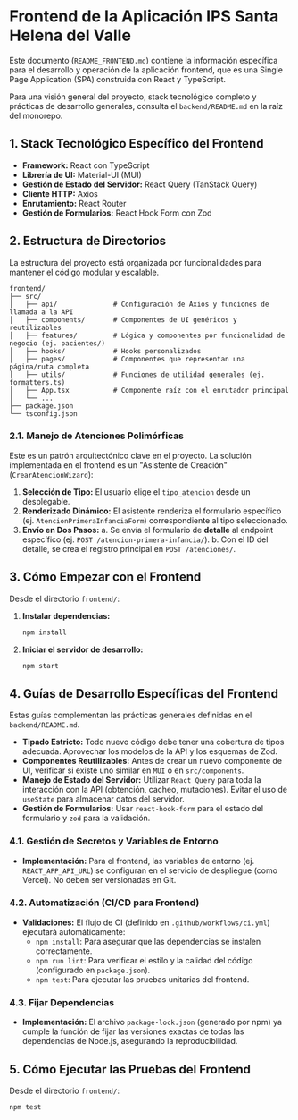 # Frontend de la Aplicación IPS Santa Helena del Valle

Este documento (`README_FRONTEND.md`) contiene la información específica para el desarrollo y operación de la aplicación frontend, que es una Single Page Application (SPA) construida con React y TypeScript.

Para una visión general del proyecto, stack tecnológico completo y prácticas de desarrollo generales, consulta el `backend/README.md` en la raíz del monorepo.

## 1. Stack Tecnológico Específico del Frontend

-   **Framework:** React con TypeScript
-   **Librería de UI:** Material-UI (MUI)
-   **Gestión de Estado del Servidor:** React Query (TanStack Query)
-   **Cliente HTTP:** Axios
-   **Enrutamiento:** React Router
-   **Gestión de Formularios:** React Hook Form con Zod

## 2. Estructura de Directorios

La estructura del proyecto está organizada por funcionalidades para mantener el código modular y escalable.

```
frontend/
├── src/
│   ├── api/              # Configuración de Axios y funciones de llamada a la API
│   ├── components/       # Componentes de UI genéricos y reutilizables
│   ├── features/         # Lógica y componentes por funcionalidad de negocio (ej. pacientes/)
│   ├── hooks/            # Hooks personalizados
│   ├── pages/            # Componentes que representan una página/ruta completa
│   ├── utils/            # Funciones de utilidad generales (ej. formatters.ts)
│   ├── App.tsx           # Componente raíz con el enrutador principal
│   └── ...
├── package.json
└── tsconfig.json
```

### 2.1. Manejo de Atenciones Polimórficas

Este es un patrón arquitectónico clave en el proyecto. La solución implementada en el frontend es un "Asistente de Creación" (`CrearAtencionWizard`):

1.  **Selección de Tipo:** El usuario elige el `tipo_atencion` desde un desplegable.
2.  **Renderizado Dinámico:** El asistente renderiza el formulario específico (ej. `AtencionPrimeraInfanciaForm`) correspondiente al tipo seleccionado.
3.  **Envío en Dos Pasos:**
    a. Se envía el formulario de **detalle** al endpoint específico (ej. `POST /atencion-primera-infancia/`).
    b. Con el ID del detalle, se crea el registro principal en `POST /atenciones/`.

## 3. Cómo Empezar con el Frontend

Desde el directorio `frontend/`:

1.  **Instalar dependencias:**
    ```bash
    npm install
    ```
2.  **Iniciar el servidor de desarrollo:**
    ```bash
    npm start
    ```

## 4. Guías de Desarrollo Específicas del Frontend

Estas guías complementan las prácticas generales definidas en el `backend/README.md`.

-   **Tipado Estricto:** Todo nuevo código debe tener una cobertura de tipos adecuada. Aprovechar los modelos de la API y los esquemas de Zod.
-   **Componentes Reutilizables:** Antes de crear un nuevo componente de UI, verificar si existe uno similar en `MUI` o en `src/components`.
-   **Manejo de Estado del Servidor:** Utilizar `React Query` para toda la interacción con la API (obtención, cacheo, mutaciones). Evitar el uso de `useState` para almacenar datos del servidor.
-   **Gestión de Formularios:** Usar `react-hook-form` para el estado del formulario y `zod` para la validación.

### 4.1. Gestión de Secretos y Variables de Entorno

-   **Implementación:** Para el frontend, las variables de entorno (ej. `REACT_APP_API_URL`) se configuran en el servicio de despliegue (como Vercel). No deben ser versionadas en Git.

### 4.2. Automatización (CI/CD para Frontend)

-   **Validaciones:** El flujo de CI (definido en `.github/workflows/ci.yml`) ejecutará automáticamente:
    -   `npm install`: Para asegurar que las dependencias se instalen correctamente.
    -   `npm run lint`: Para verificar el estilo y la calidad del código (configurado en `package.json`).
    -   `npm test`: Para ejecutar las pruebas unitarias del frontend.

### 4.3. Fijar Dependencias

-   **Implementación:** El archivo `package-lock.json` (generado por npm) ya cumple la función de fijar las versiones exactas de todas las dependencias de Node.js, asegurando la reproducibilidad.

## 5. Cómo Ejecutar las Pruebas del Frontend

Desde el directorio `frontend/`:

```bash
npm test
```
